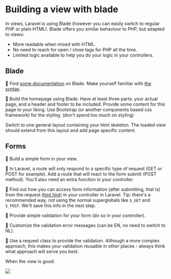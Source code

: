 # Building a view with blade

In views, Laravel is using Blade (however you can easily switch to regular PHP or plain HTML).
Blade offers you similar behaviour to PHP, but adapted to views:

- More readable when mixed with HTML.
- No need to reach for open / close tags for PHP all the time.
- Limited logic available to help you do your logic in your controllers.

## Blade

🌱 Find [some documentation](https://laracasts.com/series/laravel-8-from-scratch/episodes/14) on Blade. Make yourself familiar with [the syntax](https://laravel.com/docs/9.x/blade#blade-directives).

🌱 Build the homepage using Blade. Have at least three parts: your actual page, and a header and footer to be included.
Provide some content for this page to your liking.
Use Bootstrap (or another components based css framework) for the styling. (don't spend too much on styling)

 Switch to one general layout containing your html skeleton. The loaded view should extend from this layout and add page specific content.

## Forms

🌱 Build a simple form in your view.

🌱 In Laravel, a route will only respond to a specific type of request (GET or POST for example). Add a route that will react to the form submit (POST method). You'll also need an extra function in your controller.

🌱 Find out how you can access form information (after submitting, that is) from the request [(hint hint)](https://laracasts.com/series/laravel-8-from-scratch/episodes/45) in your controller in Laravel. Tip: there's a recommended way, not using the normal superglobals like `$_GET` and `$_POST`. We'll save this info in the next step.

🌼 Provide simple validation for your form (do so in your controller).

🌼 Customize the validation error messages (can be EN, no need to switch to NL).

🌳 Use a request class to provide the validation. Although a more complex approach, this makes your validation reusable in other places - always think what approach will serve you best.

When the view is good:

![](https://media.giphy.com/media/CVQ2iBjNeOLTNWI1Kt/giphy.gif)